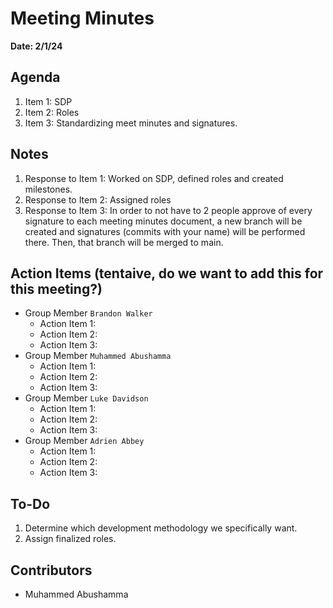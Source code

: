 # Meeting Minutes
**Date: 2/1/24**

## Agenda
1. Item 1: SDP 
2. Item 2: Roles
3. Item 3: Standardizing meet minutes and signatures. 

## Notes
1. Response to Item 1: Worked on SDP, defined roles and created milestones.
2. Response to Item 2: Assigned roles
3. Response to Item 3: In order to not have to 2 people approve of every signature to each meeting minutes document, a new branch will be created and signatures (commits with your name) will be performed there. Then, that branch will be merged to main.

## Action Items (tentaive, do we want to add this for this meeting?)
* Group Member `Brandon Walker`
    * Action Item 1:
    * Action Item 2:
    * Action Item 3: 
* Group Member `Muhammed Abushamma`
    * Action Item 1:
    * Action Item 2:
    * Action Item 3: 
* Group Member `Luke Davidson`
    * Action Item 1:
    * Action Item 2:
    * Action Item 3:
* Group Member `Adrien Abbey`
    * Action Item 1:
    * Action Item 2:
    * Action Item 3:

## To-Do
1. Determine which development methodology we specifically want.
1. Assign finalized roles.

## Contributors
* Muhammed Abushamma
